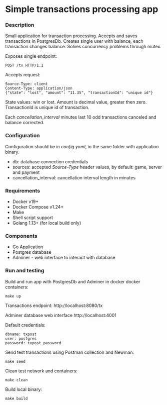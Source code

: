 # Simple transactions processing app

### Description

Small application for transaction processing.
Accepts and saves transactions in PostgresDb.
Creates single user with balance, each transaction changes balance. 
Solves concurrency problems through mutex.

Exposes single endpoint:

```
POST /tx HTTP/1.1
```

Accepts request:
```
Source-Type: client
Content-Type: application/json
{"state": "lost", "amount": "11.35", "transactionId": "unique id"} 
```

State values: win or lost.
Amount is decimal value, greater then zero. TransactionId is unique id of transaction.

Each *cancellation_interval* minutes last 10 odd transactions canceled and balance corrected.

### Configuration

Configuration should be in *config.yaml*, in the same folder with application binary.

* db: database connection credentials
* sources: accepted *Source-Type* header values, by default: game, server and payment
* cancellation_interval: cancellation interval length in minutes

### Requirements

* Docker v19+
* Docker Compose v1.24+
* Make
* Shell script support
* Golang 1.13+ (for local build only)

### Components

* Go Application
* Postgres database
* Adminer - web interface to interact with database

### Run and testing

Build and run app with PostgresDb and Adminer in docker docker containers:
```
make up
```

Transactions endpoint: http://localhost:8080/tx

Adminer database web interface http://localhost:4001

Default credentials:
```
dbname: txpost
user: postgres
password: txpost_password
```

Send test transactions using Postman collection and Newman:
```
make seed
```

Clean test network and containers:
```
make clean
```

Build local binary:
```
make build
```